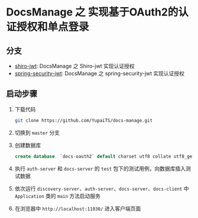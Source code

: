 # DocsManage 之 实现基于OAuth2的认证授权和单点登录

## 分支

- [shiro-jwt](https://github.com/YupaiTS/docs-manage/tree/shiro-jwt): DocsManage 之 Shiro-jwt 实现认证授权
- [spring-security-jwt](https://github.com/YupaiTS/docs-manage/tree/spring-security-jwt): DocsManage 之 spring-security-jwt 实现认证授权

## 启动步骤

1. 下载代码

    ```bash
    git clone https://github.com/YupaiTS/docs-manage.git
    ```

1. 切换到 `master` 分支

1. 创建数据库

    ```sql
    create database  `docs-oauth2` default charset utf8 collate utf8_general_ci;
    ```

1. 执行 `auth-server` 和 `docs-server` 的 `test` 包下的测试用例，向数据库插入测试数据

1. 依次运行 `discovery-server`、`auth-server`、`docs-server`、`docs-client` 中 `Application` 类的 `main` 方法启动服务

1. 在浏览器中 `http://localhost:11030/` 进入客户端页面